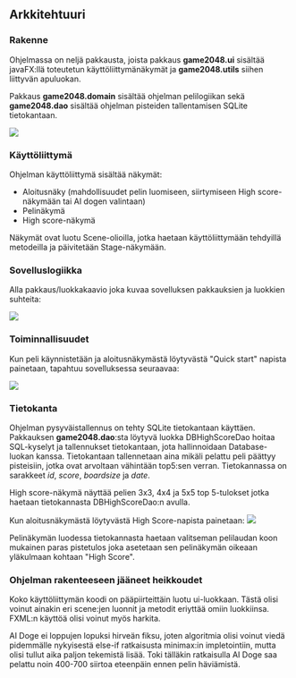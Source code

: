 ## Arkkitehtuuri
### Rakenne
Ohjelmassa on neljä pakkausta, joista pakkaus **game2048.ui** sisältää javaFX:llä toteutetun käyttöliittymänäkymät ja **game2048.utils** siihen liittyvän apuluokan. 

Pakkaus **game2048.domain** sisältää ohjelman pelilogiikan sekä **game2048.dao** sisältää ohjelman pisteiden tallentamisen SQLite tietokantaan.

<img src="https://i.ibb.co/f2YcPDB/Screen-Shot-2020-12-08-at-11-54-04.png">

### Käyttöliittymä
Ohjelman käyttöliittymä sisältää näkymät:
* Aloitusnäky (mahdollisuudet pelin luomiseen, siirtymiseen High score-näkymään tai AI dogen valintaan)
* Pelinäkymä
* High score-näkymä

Näkymät ovat luotu Scene-olioilla, jotka haetaan käyttöliittymään tehdyillä metodeilla ja päivitetään Stage-näkymään. 

### Sovelluslogiikka
Alla pakkaus/luokkakaavio joka kuvaa sovelluksen pakkauksien ja luokkien suhteita:

<img src= "https://i.ibb.co/1ZGPVBC/Screen-Shot-2020-12-08-at-12-18-46.png">

### Toiminnallisuudet 
Kun peli käynnistetään ja aloitusnäkymästä löytyvästä "Quick start" napista painetaan, tapahtuu sovelluksessa seuraavaa:

<img src= "https://i.ibb.co/f2dc5DQ/Screen-Shot-2020-11-28-at-16-39-45.png">

### Tietokanta
Ohjelman pysyväistallennus on tehty SQLite tietokantaan käyttäen. Pakkauksen **game2048.dao**:sta löytyvä luokka DBHighScoreDao hoitaa SQL-kyselyt ja tallennukset tietokantaan, jota hallinnoidaan Database-luokan kanssa. Tietokantaan tallennetaan aina mikäli pelattu peli päättyy pisteisiin, jotka ovat arvoltaan vähintään top5:sen verran. Tietokannassa on sarakkeet _id_, _score_, _boardsize_ ja _date_.

High score-näkymä näyttää pelien 3x3, 4x4 ja 5x5 top 5-tulokset jotka haetaan tietokannasta DBHighScoreDao:n avulla. 

Kun aloitusnäkymästä löytyvästä High Score-napista painetaan:
<img src= "https://github.com/eherra/ot-harjoitustyo/blob/main/src/main/resources/images/highScore.png">

Pelinäkymän luodessa tietokannasta haetaan valitseman pelilaudan koon mukainen paras pistetulos joka asetetaan sen pelinäkymän oikeaan yläkulmaan kohtaan "High Score". 

### Ohjelman rakenteeseen jääneet heikkoudet
Koko käyttöliittymän koodi on pääpiirteittäin luotu ui-luokkaan. Tästä olisi voinut ainakin eri scene:jen luonnit ja metodit eriyttää omiin luokkiinsa. FXML:n käyttöä olisi voinut myös harkita.

AI Doge ei loppujen lopuksi hirveän fiksu, joten algoritmia olisi voinut viedä pidemmälle nykyisestä else-if ratkaisusta minimax:in impletointiin, mutta olisi tullut aika paljon tekemistä lisää. Toki tälläkin ratkaisulla AI Doge saa pelattu noin 400-700 siirtoa eteenpäin ennen pelin häviämistä.

